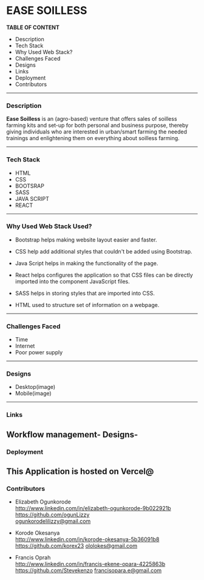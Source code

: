 # EASE SOILLESS


**TABLE OF CONTENT**
+ Description
+ Tech Stack
+ Why Used Web Stack?
+ Challenges Faced
+ Designs
+ Links
+ Deployment
+ Contributors
---


### **Description**
**Ease Soilless** is an (agro-based) venture that offers sales of soilless farming kits and set-up for both personal and business purpose, thereby giving individuals who are interested in urban/smart farming the needed trainings and enlightening them on everything about soilless farming.



---
### **Tech Stack**
+ HTML
+ CSS
+ BOOTSRAP
+ SASS
+ JAVA SCRIPT
+ REACT
---


### **Why Used Web Stack Used?**
+ Bootstrap helps making website layout easier and faster.

+ CSS help add additional styles that couldn't be added using Bootstrap.

+ Java Script helps in making the functionality of the page.

+ React helps configures  the application so that CSS files can be directly imported into the component JavaScript files.

+ SASS helps in storing styles that are imported into CSS.

+ HTML used to structure set of information on a webpage.
---


### **Challenges Faced**
+ Time
+ Internet
+ Poor power supply
---

### **Designs**
+ Desktop(image)
+ Mobile(image)
---

### **Links**
Workflow management-
Designs-
---

### **Deployment**
This Application is hosted on Vercel@
---

### **Contributors**
  
+ Elizabeth Ogunkorode  
 http://www.linkedin.com/in/elizabeth-ogunkorode-9b022921b                                 
    https://github.com/ogunLizzy     
    ogunkorodelilizzy@gmail.com

+ Korode Okesanya      
  http://www.linkedin.com/in/korode-okesanya-5b36091b8                      
     https://github.com/korex23 
     ololokes@gmail.com

+ Francis Oprah           
http://www.linkedin.com/in/francis-ekene-opara-4225863b  
   https://github.com/Stevekenzo
   francisopara.e@gmail.com


